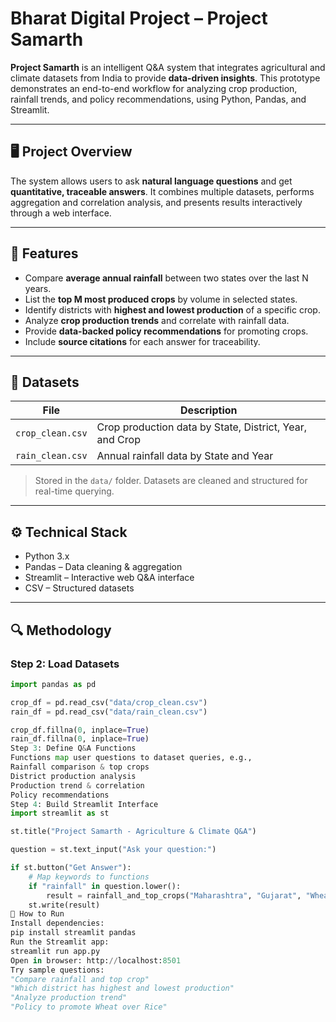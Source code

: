 # Bharat Digital Project – Project Samarth

**Project Samarth** is an intelligent Q&A system that integrates agricultural and climate datasets from India to provide **data-driven insights**. This prototype demonstrates an end-to-end workflow for analyzing crop production, rainfall trends, and policy recommendations, using Python, Pandas, and Streamlit.

---

## 🖥️ Project Overview

The system allows users to ask **natural language questions** and get **quantitative, traceable answers**. It combines multiple datasets, performs aggregation and correlation analysis, and presents results interactively through a web interface.

---

## 🌟 Features

- Compare **average annual rainfall** between two states over the last N years.  
- List the **top M most produced crops** by volume in selected states.  
- Identify districts with **highest and lowest production** of a specific crop.  
- Analyze **crop production trends** and correlate with rainfall data.  
- Provide **data-backed policy recommendations** for promoting crops.  
- Include **source citations** for each answer for traceability.  

---

## 📂 Datasets

| File | Description |
|------|-------------|
| `crop_clean.csv` | Crop production data by State, District, Year, and Crop |
| `rain_clean.csv` | Annual rainfall data by State and Year |

> Stored in the `data/` folder. Datasets are cleaned and structured for real-time querying.

---

## ⚙️ Technical Stack

- Python 3.x  
- Pandas – Data cleaning & aggregation  
- Streamlit – Interactive web Q&A interface  
- CSV – Structured datasets  

---

## 🔍 Methodology

### Step 2: Load Datasets

```python
import pandas as pd

crop_df = pd.read_csv("data/crop_clean.csv")
rain_df = pd.read_csv("data/rain_clean.csv")

crop_df.fillna(0, inplace=True)
rain_df.fillna(0, inplace=True)
Step 3: Define Q&A Functions
Functions map user questions to dataset queries, e.g.,
Rainfall comparison & top crops
District production analysis
Production trend & correlation
Policy recommendations
Step 4: Build Streamlit Interface
import streamlit as st

st.title("Project Samarth - Agriculture & Climate Q&A")

question = st.text_input("Ask your question:")

if st.button("Get Answer"):
    # Map keywords to functions
    if "rainfall" in question.lower():
        result = rainfall_and_top_crops("Maharashtra", "Gujarat", "Wheat")
    st.write(result)
🚀 How to Run
Install dependencies:
pip install streamlit pandas
Run the Streamlit app:
streamlit run app.py
Open in browser: http://localhost:8501
Try sample questions:
"Compare rainfall and top crop"
"Which district has highest and lowest production"
"Analyze production trend"
"Policy to promote Wheat over Rice"
